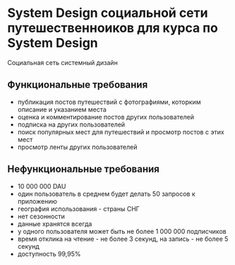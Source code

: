 # System Design социальной сети путешественноиков для курса по System Design
Социальная сеть системный дизайн

## Функциональные требования
- публикация постов путешествий с фотографиями, которким описание и указанием места
- оценка и комментирование постов других пользователей
- подписка на других пользователей
- поиск популярных мест для путешествий и просмотр постов с этих мест
- просмотр ленты других пользователей

## Нефункциональные требования
- 10 000 000 DAU
- один пользователь в среднем будет делать 50 запросов к приложению
- география использования - страны СНГ
- нет сезонности
- данные хранятся всегда
- у одного пользователя может быть не более 1 000 000 подписчиков
- время отклика на чтение - не более 3 секунд, на запись - не более 5 секунд
- доступность 99,95%

